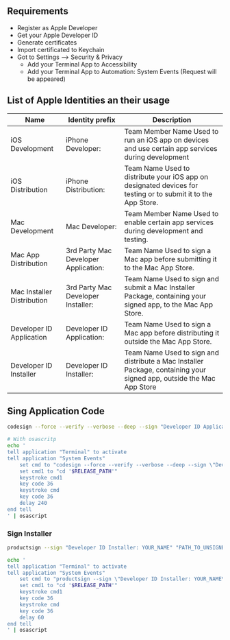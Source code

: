## Requirements

* Register as Apple Developer
* Get your Apple Developer ID
* Generate certificates
* Import certificated to Keychain
* Got to Settings --> Security & Privacy
  * Add your Terminal App to Accessibility
  * Add your Terminal App to Automation: System Events (Request will be appeared)

## List of Apple Identities an their usage

| Name | Identity prefix | Description |
| ---- | --------------- | ----------- |
| iOS Development | iPhone Developer: | Team Member Name Used to run an iOS app on devices and use certain app services during development |
| iOS Distribution| iPhone Distribution: | Team Name Used to distribute your iOS app on designated devices for testing or to submit it to the App Store. |
| Mac Development | Mac Developer: | Team Member Name Used to enable certain app services during development and testing. |
| Mac App Distribution | 3rd Party Mac Developer Application: | Team Name Used to sign a Mac app before submitting it to the Mac App Store. |
| Mac Installer Distribution | 3rd Party Mac Developer Installer: | Team Name Used to sign and submit a Mac Installer Package, containing your signed app, to the Mac App Store. |
| Developer ID Application | Developer ID Application: | Team Name Used to sign a Mac app before distributing it outside the Mac App Store. |
| Developer ID Installer | Developer ID Installer: | Team Name Used to sign and distribute a Mac Installer Package, containing your signed app, outside the Mac App Store |

## Sing Application Code

```bash
codesign --force --verify --verbose --deep --sign "Developer ID Application: YOUR_NAME" "PATH_TO_APP"

# With osascritp
echo '
tell application "Terminal" to activate
tell application "System Events"
    set cmd to "codesign --force --verify --verbose --deep --sign \"Developer ID Application: YOUR_NAME\" \"PATH_TO_APP\""
    set cmd1 to "cd '$RELEASE_PATH'"
    keystroke cmd1
    key code 36
    keystroke cmd
    key code 36
    delay 240
end tell
' | osascript
```

### Sign Installer

```bash
productsign --sign "Developer ID Installer: YOUR_NAME" "PATH_TO_UNSIGNED_PKG" "PATH_TO_PKG"

echo '
tell application "Terminal" to activate
tell application "System Events"
    set cmd to "productsign --sign \"Developer ID Installer: YOUR_NAME\" \"PATH_TO_UNSIGNED_PKG\" \"PATH_TO_PKG\""
    set cmd1 to "cd '$RELEASE_PATH'"
    keystroke cmd1
    key code 36
    keystroke cmd
    key code 36
    delay 60
end tell
' | osascript
```

